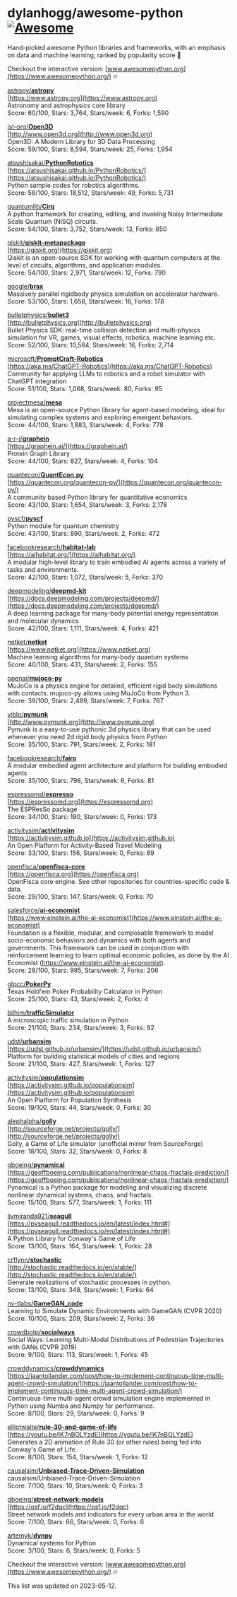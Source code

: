 # dylanhogg/awesome-python  [![Awesome](https://awesome.re/badge.svg)](https://awesome.re)  

Hand-picked awesome Python libraries and frameworks, 
with an emphasis on data and machine learning, ranked by popularity score 🐍  

Checkout the interactive version: [www.awesomepython.org](https://www.awesomepython.org/) 🔥  


<a href="https://github.com/astropy)">astropy/</a><b><a href="https://github.com/astropy/astropy">astropy</a></b>  
[https://www.astropy.org](https://www.astropy.org)  
Astronomy and astrophysics core library  
Score: 60/100, Stars: 3,764, Stars/week: 6, Forks: 1,590  


<a href="https://github.com/isl-org)">isl-org/</a><b><a href="https://github.com/isl-org/open3d">Open3D</a></b>  
[http://www.open3d.org](http://www.open3d.org)  
Open3D: A Modern Library for 3D Data Processing  
Score: 59/100, Stars: 8,594, Stars/week: 25, Forks: 1,954  


<a href="https://github.com/atsushisakai)">atsushisakai/</a><b><a href="https://github.com/atsushisakai/pythonrobotics">PythonRobotics</a></b>  
[https://atsushisakai.github.io/PythonRobotics/](https://atsushisakai.github.io/PythonRobotics/)  
Python sample codes for robotics algorithms.  
Score: 58/100, Stars: 18,512, Stars/week: 49, Forks: 5,731  


<a href="https://github.com/quantumlib)">quantumlib/</a><b><a href="https://github.com/quantumlib/cirq">Cirq</a></b>  
A python framework for creating, editing, and invoking Noisy Intermediate Scale Quantum (NISQ) circuits.  
Score: 54/100, Stars: 3,752, Stars/week: 13, Forks: 850  


<a href="https://github.com/qiskit)">qiskit/</a><b><a href="https://github.com/qiskit/qiskit">qiskit-metapackage</a></b>  
[https://qiskit.org](https://qiskit.org)  
Qiskit is an open-source SDK for working with quantum computers at the level of circuits, algorithms, and application modules.  
Score: 54/100, Stars: 2,971, Stars/week: 12, Forks: 790  


<a href="https://github.com/google)">google/</a><b><a href="https://github.com/google/brax">brax</a></b>  
Massively parallel rigidbody physics simulation on accelerator hardware.  
Score: 53/100, Stars: 1,658, Stars/week: 16, Forks: 178  


<a href="https://github.com/bulletphysics)">bulletphysics/</a><b><a href="https://github.com/bulletphysics/bullet3">bullet3</a></b>  
[http://bulletphysics.org](http://bulletphysics.org)  
Bullet Physics SDK: real-time collision detection and multi-physics simulation for VR, games, visual effects, robotics, machine learning etc.  
Score: 52/100, Stars: 10,584, Stars/week: 16, Forks: 2,714  


<a href="https://github.com/microsoft)">microsoft/</a><b><a href="https://github.com/microsoft/promptcraft-robotics">PromptCraft-Robotics</a></b>  
[https://aka.ms/ChatGPT-Robotics](https://aka.ms/ChatGPT-Robotics)  
Community for applying LLMs to robotics and a robot simulator with ChatGPT integration  
Score: 51/100, Stars: 1,068, Stars/week: 80, Forks: 95  


<a href="https://github.com/projectmesa)">projectmesa/</a><b><a href="https://github.com/projectmesa/mesa">mesa</a></b>  
Mesa is an open-source Python library for agent-based modeling, ideal for simulating complex systems and exploring emergent behaviors.  
Score: 44/100, Stars: 1,883, Stars/week: 4, Forks: 778  


<a href="https://github.com/a-r-j)">a-r-j/</a><b><a href="https://github.com/a-r-j/graphein">graphein</a></b>  
[https://graphein.ai/](https://graphein.ai/)  
Protein Graph Library  
Score: 44/100, Stars: 827, Stars/week: 4, Forks: 104  


<a href="https://github.com/quantecon)">quantecon/</a><b><a href="https://github.com/quantecon/quantecon.py">QuantEcon.py</a></b>  
[https://quantecon.org/quantecon-py/](https://quantecon.org/quantecon-py/)  
A community based Python library for quantitative economics  
Score: 43/100, Stars: 1,654, Stars/week: 3, Forks: 2,178  


<a href="https://github.com/pyscf)">pyscf/</a><b><a href="https://github.com/pyscf/pyscf">pyscf</a></b>  
Python module for quantum chemistry  
Score: 43/100, Stars: 890, Stars/week: 2, Forks: 472  


<a href="https://github.com/facebookresearch)">facebookresearch/</a><b><a href="https://github.com/facebookresearch/habitat-lab">habitat-lab</a></b>  
[https://aihabitat.org/](https://aihabitat.org/)  
A modular high-level library to train embodied AI agents across a variety of tasks and environments.  
Score: 42/100, Stars: 1,072, Stars/week: 5, Forks: 370  


<a href="https://github.com/deepmodeling)">deepmodeling/</a><b><a href="https://github.com/deepmodeling/deepmd-kit">deepmd-kit</a></b>  
[https://docs.deepmodeling.com/projects/deepmd/](https://docs.deepmodeling.com/projects/deepmd/)  
A deep learning package for many-body potential energy representation and molecular dynamics  
Score: 42/100, Stars: 1,111, Stars/week: 4, Forks: 421  


<a href="https://github.com/netket)">netket/</a><b><a href="https://github.com/netket/netket">netket</a></b>  
[https://www.netket.org](https://www.netket.org)  
Machine learning algorithms for many-body quantum systems   
Score: 40/100, Stars: 431, Stars/week: 2, Forks: 155  


<a href="https://github.com/openai)">openai/</a><b><a href="https://github.com/openai/mujoco-py">mujoco-py</a></b>  
MuJoCo is a physics engine for detailed, efficient rigid body simulations with contacts. mujoco-py allows using MuJoCo from Python 3.  
Score: 39/100, Stars: 2,489, Stars/week: 7, Forks: 767  


<a href="https://github.com/viblo)">viblo/</a><b><a href="https://github.com/viblo/pymunk">pymunk</a></b>  
[http://www.pymunk.org](http://www.pymunk.org)  
Pymunk is a easy-to-use pythonic 2d physics library that can be used whenever  you need 2d rigid body physics from Python  
Score: 35/100, Stars: 791, Stars/week: 2, Forks: 181  


<a href="https://github.com/facebookresearch)">facebookresearch/</a><b><a href="https://github.com/facebookresearch/droidlet">fairo</a></b>  
A modular embodied agent architecture and platform for building embodied agents  
Score: 35/100, Stars: 798, Stars/week: 6, Forks: 81  


<a href="https://github.com/espressomd)">espressomd/</a><b><a href="https://github.com/espressomd/espresso">espresso</a></b>  
[https://espressomd.org](https://espressomd.org)  
The ESPResSo package  
Score: 34/100, Stars: 190, Stars/week: 0, Forks: 173  


<a href="https://github.com/activitysim)">activitysim/</a><b><a href="https://github.com/activitysim/activitysim">activitysim</a></b>  
[https://activitysim.github.io](https://activitysim.github.io)  
An Open Platform for Activity-Based Travel Modeling  
Score: 33/100, Stars: 156, Stars/week: 0, Forks: 89  


<a href="https://github.com/openfisca)">openfisca/</a><b><a href="https://github.com/openfisca/openfisca-core">openfisca-core</a></b>  
[https://openfisca.org](https://openfisca.org)  
OpenFisca core engine. See other repositories for countries-specific code & data.  
Score: 29/100, Stars: 147, Stars/week: 0, Forks: 70  


<a href="https://github.com/salesforce)">salesforce/</a><b><a href="https://github.com/salesforce/ai-economist">ai-economist</a></b>  
[https://www.einstein.ai/the-ai-economist](https://www.einstein.ai/the-ai-economist)  
Foundation is a flexible, modular, and composable framework to model socio-economic behaviors and dynamics with both agents and governments. This framework can be used in conjunction with reinforcement learning to learn optimal economic policies, as done by the AI Economist (https://www.einstein.ai/the-ai-economist).  
Score: 28/100, Stars: 995, Stars/week: 7, Forks: 206  


<a href="https://github.com/glpcc)">glpcc/</a><b><a href="https://github.com/glpcc/pokerpy">PokerPy</a></b>  
Texas Hold'em Poker Probability Calculator in Python  
Score: 25/100, Stars: 43, Stars/week: 2, Forks: 4  


<a href="https://github.com/bilhim)">bilhim/</a><b><a href="https://github.com/bilhim/trafficsimulator">trafficSimulator</a></b>  
A microscopic traffic simulation in Python  
Score: 21/100, Stars: 234, Stars/week: 3, Forks: 92  


<a href="https://github.com/udst)">udst/</a><b><a href="https://github.com/udst/urbansim">urbansim</a></b>  
[https://udst.github.io/urbansim/](https://udst.github.io/urbansim/)  
Platform for building statistical models of cities and regions  
Score: 21/100, Stars: 427, Stars/week: 1, Forks: 127  


<a href="https://github.com/activitysim)">activitysim/</a><b><a href="https://github.com/activitysim/populationsim">populationsim</a></b>  
[https://activitysim.github.io/populationsim](https://activitysim.github.io/populationsim)  
An Open Platform for Population Synthesis  
Score: 19/100, Stars: 44, Stars/week: 0, Forks: 30  


<a href="https://github.com/alephalpha)">alephalpha/</a><b><a href="https://github.com/alephalpha/golly">golly</a></b>  
[http://sourceforge.net/projects/golly/](http://sourceforge.net/projects/golly/)  
Golly, a Game of Life simulator (unofficial mirror from SourceForge)  
Score: 18/100, Stars: 32, Stars/week: 0, Forks: 8  


<a href="https://github.com/gboeing)">gboeing/</a><b><a href="https://github.com/gboeing/pynamical">pynamical</a></b>  
[https://geoffboeing.com/publications/nonlinear-chaos-fractals-prediction/](https://geoffboeing.com/publications/nonlinear-chaos-fractals-prediction/)  
Pynamical is a Python package for modeling and visualizing discrete nonlinear dynamical systems, chaos, and fractals.  
Score: 15/100, Stars: 577, Stars/week: 1, Forks: 111  


<a href="https://github.com/ljvmiranda921)">ljvmiranda921/</a><b><a href="https://github.com/ljvmiranda921/seagull">seagull</a></b>  
[https://pyseagull.readthedocs.io/en/latest/index.html#](https://pyseagull.readthedocs.io/en/latest/index.html#)  
A Python Library for Conway's Game of Life  
Score: 13/100, Stars: 164, Stars/week: 1, Forks: 28  


<a href="https://github.com/crflynn)">crflynn/</a><b><a href="https://github.com/crflynn/stochastic">stochastic</a></b>  
[http://stochastic.readthedocs.io/en/stable/](http://stochastic.readthedocs.io/en/stable/)  
Generate realizations of stochastic processes in python.  
Score: 13/100, Stars: 348, Stars/week: 1, Forks: 64  


<a href="https://github.com/nv-tlabs)">nv-tlabs/</a><b><a href="https://github.com/nv-tlabs/gamegan_code">GameGAN_code</a></b>  
Learning to Simulate Dynamic Environments with GameGAN (CVPR 2020)  
Score: 10/100, Stars: 209, Stars/week: 2, Forks: 36  


<a href="https://github.com/crowdbotp)">crowdbotp/</a><b><a href="https://github.com/crowdbotp/socialways">socialways</a></b>  
Social Ways: Learning Multi-Modal Distributions of Pedestrian Trajectories with GANs (CVPR 2019)  
Score: 9/100, Stars: 113, Stars/week: 1, Forks: 45  


<a href="https://github.com/crowddynamics)">crowddynamics/</a><b><a href="https://github.com/crowddynamics/crowddynamics">crowddynamics</a></b>  
[https://jaantollander.com/post/how-to-implement-continuous-time-multi-agent-crowd-simulation/](https://jaantollander.com/post/how-to-implement-continuous-time-multi-agent-crowd-simulation/)  
Continuous-time multi-agent crowd simulation engine implemented in Python using Numba and Numpy for performance.  
Score: 8/100, Stars: 29, Stars/week: 0, Forks: 9  


<a href="https://github.com/elliotwaite)">elliotwaite/</a><b><a href="https://github.com/elliotwaite/rule-30-and-game-of-life">rule-30-and-game-of-life</a></b>  
[https://youtu.be/IK7nBOLYzdE](https://youtu.be/IK7nBOLYzdE)  
Generates a 2D animation of Rule 30 (or other rules) being fed into Conway's Game of Life.  
Score: 8/100, Stars: 154, Stars/week: 1, Forks: 12  


<a href="https://github.com/causalsim)">causalsim/</a><b><a href="https://github.com/causalsim/unbiased-trace-driven-simulation">Unbiased-Trace-Driven-Simulation</a></b>  
causalsim/Unbiased-Trace-Driven-Simulation  
Score: 7/100, Stars: 10, Stars/week: 0, Forks: 3  


<a href="https://github.com/gboeing)">gboeing/</a><b><a href="https://github.com/gboeing/street-network-models">street-network-models</a></b>  
[https://osf.io/f2dqc](https://osf.io/f2dqc)  
Street network models and indicators for every urban area in the world  
Score: 7/100, Stars: 66, Stars/week: 0, Forks: 6  


<a href="https://github.com/artemyk)">artemyk/</a><b><a href="https://github.com/artemyk/dynpy">dynpy</a></b>  
Dynamical systems for Python  
Score: 3/100, Stars: 6, Stars/week: 0, Forks: 5  


Checkout the interactive version: [www.awesomepython.org](https://www.awesomepython.org/) 🔥  


This list was updated on 2023-05-12.